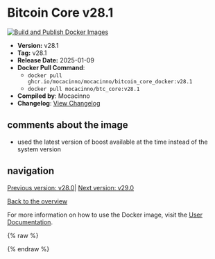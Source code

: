 # Bitcoin Core v28.1

[![Build and Publish Docker Images](https://github.com/mocacinno/bitcoin_core_docker/actions/workflows/build-and-publish.yml/badge.svg?branch=v28.1)](https://github.com/mocacinno/bitcoin_core_docker/actions/workflows/build-and-publish.yml)

- **Version:** v28.1
- **Tag:** v28.1
- **Release Date:** 2025-01-09
- **Docker Pull Command**:
  - `docker pull ghcr.io/mocacinno/mocacinno/bitcoin_core_docker:v28.1`
  - `docker pull mocacinno/btc_core:v28.1`
- **Compiled by**: Mocacinno
- **Changelog**: [View Changelog](https://github.com/bitcoin/bitcoin/blob/v28.1/doc/release-notes.md)

## comments about the image

- used the latest version of boost available at the time instead of the system version

## navigation

[Previous version: v28.0](./v28.0.md)| [Next version: v29.0](./v29.0.md)

[Back to the overview](./Readme.md)

For more information on how to use the Docker image, visit the [User Documentation](../userdocs/Readme.md).

<!-- Google tag (gtag.js) -->
{% raw %}
<script async src="https://www.googletagmanager.com/gtag/js?id=G-BPC6NC6FF9"></script>
<script>
  window.dataLayer = window.dataLayer || [];
  function gtag(){dataLayer.push(arguments);}
  gtag('js', new Date());
  gtag('config', 'G-BPC6NC6FF9');
</script>
{% endraw %}
